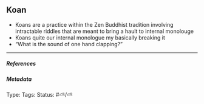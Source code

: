 ## Koan

* Koans are a practice within the Zen Buddhist tradition involving intractable riddles that are meant to bring a hault to internal monolouge 
* Koans quite our internal monologue my basically breaking it
* “What is the sound of one hand clapping?”

---

##### References

##### Metadata

Type: 
Tags:
Status: #⛅️/⛅️
